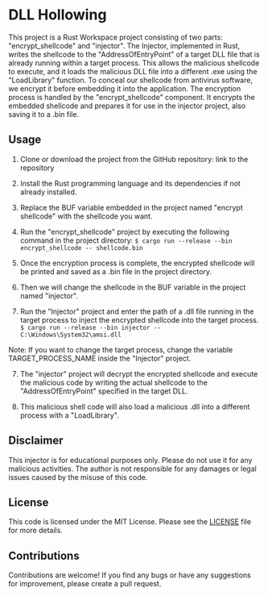 # DLL Hollowing
This project is a Rust Workspace project consisting of two parts: "encrypt_shellcode" and "injector". The Injector, implemented in Rust, writes the shellcode to the "AddressOfEntryPoint" of a target DLL file that is already running within a target process. This allows the malicious shellcode to execute, and it loads the malicious DLL file into a different .exe using the "LoadLibrary" function. To conceal our shellcode from antivirus software, we encrypt it before embedding it into the application. The encryption process is handled by the "encrypt_shellcode" component. It encrypts the embedded shellcode and prepares it for use in the injector project, also saving it to a .bin file.


## Usage
1. Clone or download the project from the GitHub repository: link to the repository

2. Install the Rust programming language and its dependencies if not already installed.

3. Replace the BUF variable embedded in the project named "encrypt shellcode" with the shellcode you want.

4. Run the "encrypt_shellcode" project by executing the following command in the project directory:
```$ cargo run --release --bin encrypt_shellcode -- shellcode.bin```

5. Once the encryption process is complete, the encrypted shellcode will be printed and saved as a .bin file in the project directory.

5. Then we will change the shellcode in the BUF variable in the project named "injector".

6. Run the "Injector" project and enter the path of a .dll file running in the target process to inject the encrypted shellcode into the target process.
```$ cargo run --release --bin injector -- C:\Windows\System32\amsi.dll```

Note: If you want to change the target process, change the variable TARGET_PROCESS_NAME inside the "Injector" project.

7. The "injector" project will decrypt the encrypted shellcode and execute the malicious code by writing the actual shellcode to the "AddressOfEntryPoint" specified in the target DLL.

8. This malicious shell code will also load a malicious .dll into a different process with a "LoadLibrary".


## Disclaimer
This injector is for educational purposes only. Please do not use it for any malicious activities. The author is not responsible for any damages or legal issues caused by the misuse of this code.


## License
This code is licensed under the MIT License. Please see the [LICENSE](https://github.com/kuzeyardabulut/rust-dll-hollowing/blob/main/LICENSE) file for more details.


## Contributions
Contributions are welcome! If you find any bugs or have any suggestions for improvement, please create a pull request.

